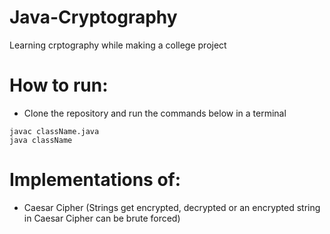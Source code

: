 # Java-Cryptography
Learning crptography while making a college project

# How to run:
- Clone the repository and run the commands below in a terminal
```
javac className.java
java className
```

# Implementations of:
- Caesar Cipher (Strings get encrypted, decrypted or an encrypted string in Caesar Cipher can be brute forced)
